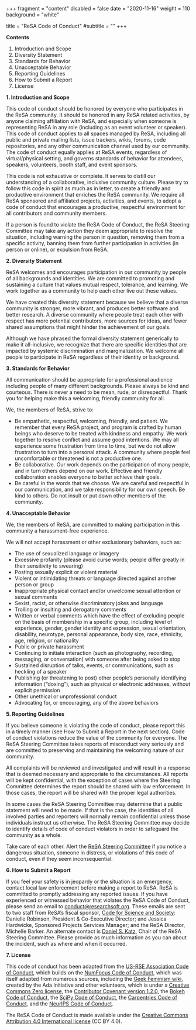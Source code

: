 +++
fragment = "content"
disabled = false
date = "2020-11-16"
weight = 110
background = "white"

title = "ReSA Code of Conduct"
#subtitle = ""
+++


**Contents**

1. Introduction and Scope    
2. Diversity Statement    
3. Standards for Behavior    
4. Unacceptable Behavior    
5. Reporting Guidelines    
6. How to Submit a Report    
7. License    

**1. Introduction and Scope**

This code of conduct should be honored by everyone who participates in the ReSA community. It should be honored in any ReSA related activities, by anyone claiming affiliation with ReSA, and especially when someone is representing ReSA in any role (including as an event volunteer or speaker).
This code of conduct applies to all spaces managed by ReSA, including all public and private mailing lists, issue trackers, wikis, forums, code repositories, and any other communication channel used by our community. The code of conduct equally applies at ReSA events, regardless of virtual/physical setting, and governs standards of behavior for attendees, speakers, volunteers, booth staff, and event sponsors.

This code is not exhaustive or complete. It serves to distill our understanding of a collaborative, inclusive community culture. Please try to follow this code in spirit as much as in letter, to create a friendly and productive environment that enriches the ReSA community.
We require all ReSA sponsored and affiliated projects, activities, and events, to adopt a code of conduct that encourages a productive, respectful environment for all contributors and community members.

If a person is found to violate the ReSA Code of Conduct, the ReSA Steering Committee may take any action they deem appropriate to resolve the situation, including warning the person in question, removing them from a specific activity, banning them from further participation in activities (in person or online), or expulsion from ReSA.

**2. Diversity Statement**

ReSA welcomes and encourages participation in our community by people of all backgrounds and identities. We are committed to promoting and sustaining a culture that values mutual respect, tolerance, and learning.  We work together as a community to help each other live out these values.

We have created this diversity statement because we believe that a diverse community is stronger, more vibrant, and produces better software and better research. A diverse community where people treat each other with respect has more potential contributors, more sources for ideas, and fewer shared assumptions that might hinder the achievement of our goals.

Although we have phrased the formal diversity statement generically to make it all-inclusive, we recognize that there are specific identities that are impacted by systemic discrimination and marginalization. We welcome all people to participate in ReSA regardless of their identity or background.

**3. Standards for Behavior**

All communication should be appropriate for a professional audience including people of many different backgrounds. Please always be kind and courteous. There is never a need to be mean, rude, or disrespectful. Thank you for helping make this a welcoming, friendly community for all.

We, the members of ReSA, strive to:

* Be empathetic, respectful, welcoming, friendly, and patient. We remember that every ReSA project, and program is crafted by human beings who deserve to be treated with kindness and empathy. We work together to resolve conflict and assume good intentions. We may all experience some frustration from time to time, but we do not allow frustration to turn into a personal attack. A community where people feel uncomfortable or threatened is not a productive one.
* Be collaborative. Our work depends on the participation of many people, and in turn others depend on our work. Effective and friendly collaboration enables everyone to better achieve their goals.
* Be careful in the words that we choose. We are careful and respectful in our communication, and we take responsibility for our own speech. Be kind to others. Do not insult or put down other members of the community.

**4. Unacceptable Behavior**

We, the members of ReSA, are committed to making participation in this community a harassment-free experience.

We will not accept harassment or other exclusionary behaviors, such as:

* The use of sexualized language or imagery
* Excessive profanity (please avoid curse words; people differ greatly in their sensitivity to swearing)
* Posting sexually explicit or violent material
* Violent or intimidating threats or language directed against another person or group
* Inappropriate physical contact and/or unwelcome sexual attention or sexual comments
* Sexist, racist, or otherwise discriminatory jokes and language
* Trolling or insulting and derogatory comments
* Written or verbal comments which have the effect of excluding people on the basis of membership in a specific group, including level of experience, gender, gender identity and expression, sexual orientation, disability, neurotype, personal appearance, body size, race, ethnicity, age, religion, or nationality
* Public or private harassment
* Continuing to initiate interaction (such as photography, recording, messaging, or conversation) with someone after being asked to stop
* Sustained disruption of talks, events, or communications, such as heckling of a speaker
* Publishing (or threatening to post) other people’s personally identifying information (“doxing”), such as physical or electronic addresses, without explicit permission
* Other unethical or unprofessional conduct
* Advocating for, or encouraging, any of the above behaviors

**5. Reporting Guidelines**

If you believe someone is violating the code of conduct, please report this in a timely manner (see How to Submit a Report in the next section). Code of conduct violations reduce the value of the community for everyone. The ReSA Steering Committee takes reports of misconduct very seriously and are committed to preserving and maintaining the welcoming nature of our community.

All complaints will be reviewed and investigated and will result in a response that is deemed necessary and appropriate to the circumstances. All reports will be kept confidential, with the exception of cases where the Steering Committee determines the report should be shared with law enforcement. In those cases, the report will be shared with the proper legal authorities.

In some cases the ReSA Steering Committee may determine that a public statement will need to be made. If that is the case, the identities of all involved parties and reporters will normally remain confidential unless those individuals instruct us otherwise. The ReSA Steering Committee may decide to identify details of code of conduct violators in order to safeguard the community as a whole.

Take care of each other. Alert the [ReSA Steering Committee](mailto:info@researchsoft.org) if you notice a dangerous situation, someone in distress, or violations of this code of conduct, even if they seem inconsequential.

**6. How to Submit a Report**

If you feel your safety is in jeopardy or the situation is an emergency, contact local law enforcement before making a report to  ReSA. ReSA is committed to promptly addressing any reported issues. If you have experienced or witnessed behavior that violates the ReSA Code of Conduct, please send an email to [conduct@researchsoft.org](mailto:conduct@researchsoft.org). These emails are sent to two staff from ReSA’s fiscal sponsor, [Code for Science and Society](https://codeforscience.org/): Danielle Robinson, President & Co-Executive Director; and Jessica Hardwicke, Sponsored Projects Services Manager; and the ReSA Director, Michelle Barker. An alternate contact is [Daniel S. Katz](mailto:d.katz@ieee.org), Chair of the ReSA Steering Committee. Please provide as much information as you can about the incident, such as where and when it occurred.

**7. License**

This code of conduct has been adapted from the [US-RSE Association Code of Conduct](https://us-rse.org/code-of-conduct/), which builds on the [NumFocus Code of Conduct](https://numfocus.org/code-of-conduct), which was itself adapted from numerous sources, including the [Geek Feminism wiki](http://geekfeminism.wikia.com/wiki/Conference_anti-harassment/Policy), created by the Ada Initiative and other volunteers, which is under a [Creative Commons Zero license](https://creativecommons.org/share-your-work/public-domain/cc0/), the [Contributor Covenant version 1.2.0](http://contributor-covenant.org/version/1/2/0/), the [Bokeh Code of Conduct](https://github.com/bokeh/bokeh/blob/master/CODE_OF_CONDUCT.md), the [SciPy Code of Conduct](https://github.com/jupyter/governance/blob/master/conduct/enforcement.md), the [Carpentries Code of Conduct](https://docs.carpentries.org/topic_folders/policies/code-of-conduct.html#enforcement-manual), and the [NeurIPS Code of Conduct](https://nips.cc/public/CodeOfConduct).

The ReSA Code of Conduct is made available under the [Creative Commons Attribution 4.0 International license](https://creativecommons.org/licenses/by/4.0/) (CC BY 4.0).
